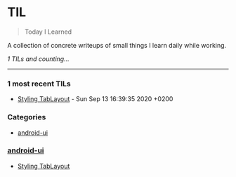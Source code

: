 # TIL
> Today I Learned

A collection of concrete writeups of small things I learn daily while working.


_1 TILs and counting..._

---

### 1 most recent TILs

- [Styling TabLayout](android-ui/styling-tab-layout.md) - Sun Sep 13 16:39:35 2020 +0200

### Categories

- [android-ui](#android-ui)

### [android-ui](#android-ui)
- [Styling TabLayout](android-ui/styling-tab-layout.md)


